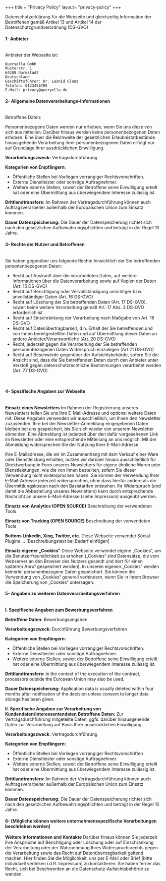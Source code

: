 +++
title = "Privacy Policy"
layout= "privacy-policy"
+++




Datenschutzerklärung für die Webseite und gleichzeitig Information der Betroffenen gemäß Artikel 13 und Artikel 14 der Datenschutzgrundverordnung (DS-GVO)

#### 1- Anbieter
\
Anbieter der Webseite ist:

	Queryella GmbH
    Musterstr. 1
    64289 Darmstadt
    Deutschland
    Geschäftsführer: Dr. Leonid Glanz
    Telefon: 0123456789
    E-Mail: privacy@queryella.de


#### 2- Allgemeine Datenverarbeitungs-Informationen

\
Betroffene Daten:

Personenbezogene Daten werden nur erhoben, wenn Sie uns diese von sich aus mitteilen. Darüber hinaus werden keine personenbezogenen Daten erhoben. Eine über die Reichweite der gesetzlichen Erlaubnistatbestände hinausgehende Verarbeitung Ihrer personenbezogenen Daten erfolgt nur auf Grundlage Ihrer ausdrücklichen Einwilligung.

**Verarbeitungszweck:** Vertragsdurchführung.

**Kategorien von Empfängern:**
- Öffentliche Stellen bei Vorliegen vorrangiger Rechtsvorschriften.
- Externe Dienstleister oder sonstige Auftragnehmer.
- Weitere externe Stellen, soweit der Betroffene seine Einwilligung erteilt hat oder eine Übermittlung aus überwiegendem Interesse zulässig ist.

**Drittlandtransfers:** Im Rahmen der Vertragsdurchführung können auch Auftragsverarbeiter außerhalb der Europäischen Union zum Einsatz kommen.

**Dauer Datenspeicherung:** Die Dauer der Datenspeicherung richtet sich nach den gesetzlichen Aufbewahrungspflichten und beträgt in der Regel 10 Jahre.

#### 3- Rechte der Nutzer und Betroffenen
\
Sie haben gegenüber uns folgende Rechte hinsichtlich der Sie betreffenden personenbezogenen Daten:
- Recht auf Auskunft über die verarbeiteten Daten, auf weitere Informationen über die Datenverarbeitung sowie auf Kopien der Daten (Art. 15 DS-GVO)
- Recht auf Berichtigung oder Vervollständigung unrichtiger bzw. unvollständiger Daten (Art. 16 DS-GVO)
- Recht auf Löschung der Sie betreffenden Daten (Art. 17 DS-GVO), soweit keine weitere Verarbeitung gemäß Art. 17 Abs. 3 DS-GVO erforderlich ist
- Recht auf Einschränkung der Verarbeitung nach Maßgabe von Art. 18 DS-GVO
- Recht auf Datenübertragbarkeit, d.h. Erhalt der Sie betreffenden und von Ihnen bereitgestellten Daten und auf Übermittlung dieser Daten an andere Anbieter/Verantwortliche (Art. 20 DS-GVO)
- Recht, jederzeit gegen die Verarbeitung der Sie betreffenden personenbezogenen Daten Widerspruch einzulegen (Art 21 DS-GVO)
- Recht auf Beschwerde gegenüber der Aufsichtsbehörde, sofern Sie der Ansicht sind, dass die Sie betreffenden Daten durch den Anbieter unter Verstoß gegen datenschutzrechtliche Bestimmungen verarbeitet werden (Art. 77 DS-GVO)


</br>

#### 4- Spezifische Angaben zur Webseite
\
**Einsatz eines Newsletters**
Im Rahmen der Registrierung unseres Newsletters teilen Sie uns Ihre E-Mail-Adresse und optional weitere Daten mit. Diese Angaben verwenden wir ausschließlich, um Ihnen den Newsletter zuzusenden. Ihre bei der Newsletter-Anmeldung eingegebenen Daten bleiben bei uns gespeichert, bis Sie sich wieder von unserem Newsletter abmelden. Eine Abmeldung ist jederzeit über den dafür vorgesehenen Link im Newsletter oder eine entsprechende Mitteilung an uns möglich. Mit der Abmeldung widersprechen Sie der Nutzung Ihrer E-Mail-Adresse.

Ihre E-Mailadresse, die wir im Zusammenhang mit dem Verkauf einer Ware oder Dienstleistung erhalten, nutzen wir darüber hinaus ausschließlich für Direktwerbung in Form unseres Newsletters für eigene ähnliche Waren oder Dienstleistungen, wie die von Ihnen bestellten, sofern Sie dieser Verwendung nicht widersprochen haben. Sie können der Verwendung Ihrer E-Mail-Adresse jederzeit widersprechen, ohne dass hierfür andere als die Übermittlungskosten nach den Basistarifen entstehen. Ihr Widerspruch (und damit die Abbestellung unseres Newsletters) kann durch entsprechende Nachricht an unsere E-Mail-Adresse (siehe Impressum) ausgeübt werden.

**Einsatz von Analytics (OPEN SOURCE)**
Beschreibung der verwendeten Tools

**Einsatz von Tracking (OPEN SOURCE)**
Beschreibung der verwendeten Tools

**Buttons LinkedIn, Xing, Twitter, etc.**
Diese Webseite verwendet Social Plugins … [Beschreibungstext bei Bedarf einfügen]

**Einsatz eigener „Cookies“**
Diese Webseite verwendet eigene „Cookies“, um die Benutzerfreundlichkeit zu erhöhen („Cookies“ sind Datensätze, die vom Webserver an den Browser des Nutzers gesandt und dort für einen späteren Abruf gespeichert werden). In unseren eigenen „Cookies“ werden keinerlei personenbezogene Daten gespeichert. Sie können die Verwendung von „Cookies“ generell verhindern, wenn Sie in Ihrem Browser die Speicherung von „Cookies“ untersagen.

#### 5- Angaben zu weiteren Datenverarbeitungsverfahren
\
**I. Spezifische Angaben zum Bewerbungsverfahren**

**Betroffene Daten:** Bewerbungsangaben

**Verarbeitungszweck:**  Durchführung Bewerbungsverfahren

**Kategorien von Empfängern:**
- Öffentliche Stellen bei Vorliegen vorrangiger Rechtsvorschriften.
- Externe Dienstleister oder sonstige Auftragnehmer.
- Weitere externe Stellen, soweit der Betroffene seine Einwilligung erteilt hat oder eine Übermittlung aus überwiegendem Interesse zulässig ist.

**Drittlandtransfers:** in the context of the execution of the contract, processors outside the European Union may also be used.

**Dauer Datenspeicherung:** Application data is usually deleted within four months after notification of the decision unless consent to longer data storage has been given.

**II. Spezifische Angaben zur Verarbeitung von Kundendaten/Interessentendaten**
**Betroffene Daten:**  Zur Vertragsdurchführung mitgeteilte Daten; ggfs. darüber hinausgehende Daten zur Verarbeitung auf Basis Ihrer ausdrücklichen Einwilligung.

**Verarbeitungszweck:** Vertragsdurchführung.

**Kategorien von Empfängern:**
- Öffentliche Stellen bei Vorliegen vorrangiger Rechtsvorschriften
- Externe Dienstleister oder sonstige Auftragnehmer.
- Weitere externe Stellen, soweit der Betroffene seine Einwilligung erteilt hat oder eine Übermittlung aus überwiegendem Interesse zulässig ist.

**Drittlandtransfers:** Im Rahmen der Vertragsdurchführung können auch Auftragsverarbeiter außerhalb der Europäischen Union zum Einsatz kommen.

**Dauer Datenspeicherung:** Die Dauer der Datenspeicherung richtet sich nach den gesetzlichen Aufbewahrungspflichten und beträgt in der Regel 10 Jahre.

#### 6- [Mögliche können weitere unternehmensspezifische Verarbeitungen beschrieben werden]

**Weitere Informationen und Kontakte**
Darüber hinaus können Sie jederzeit ihre Ansprüche auf Berichtigung oder Löschung oder auf Einschränkung der Verarbeitung oder der Wahrnehmung Ihres Widerspruchsrechts gegen die Verarbeitung sowie das Recht auf Datenübertragbarkeit geltend machen. Hier finden Sie die Möglichkeit, uns per E-Mail oder Brief [bitte individuell verlinken i.d.R. Impressum] zu kontaktieren. Sie haben ferner das Recht, sich bei Beschwerden an die Datenschutz-Aufsichtsbehörde zu wenden.